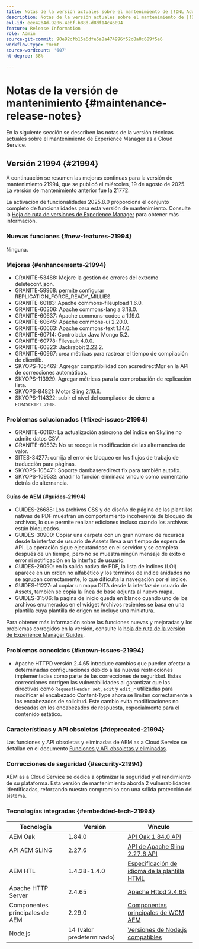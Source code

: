 ```yaml
---
title: Notas de la versión actuales sobre el mantenimiento de [!DNL Adobe Experience Manager] as a Cloud Service.
description: Notas de la versión actuales sobre el mantenimiento de [!DNL Adobe Experience Manager] as a Cloud Service.
exl-id: eee42b4d-9206-4ebf-b88d-d8df14c46094
feature: Release Information
role: Admin
source-git-commit: 90e92cfb15a6dfe5a8a474996f52c8a0c689f5e6
workflow-type: tm+mt
source-wordcount: '607'
ht-degree: 38%

---
```



# Notas de la versión de mantenimiento {#maintenance-release-notes}

En la siguiente sección se describen las notas de la versión técnicas actuales sobre el mantenimiento de Experience Manager as a Cloud Service.

## Versión 21994 {#21994}

A continuación se resumen las mejoras continuas para la versión de mantenimiento 21994, que se publicó el miércoles, 19 de agosto de 2025. La versión de mantenimiento anterior fue la 21772.

La activación de funcionalidades 2025.8.0 proporciona el conjunto completo de funcionalidades para esta versión de mantenimiento. Consulte la [Hoja de ruta de versiones de Experience Manager](https://experienceleague.adobe.com/es/docs/experience-manager-release-information/aem-release-updates/update-releases-roadmap) para obtener más información.

### Nuevas funciones  {#new-features-21994}

Ninguna.

### Mejoras {#enhancements-21994}

* GRANITE-53488: Mejore la gestión de errores del extremo deleteconf.json.
* GRANITE-59968: permite configurar REPLICATION_FORCE_READY_MILLIES.
* GRANITE-60183: Apache commons-fileupload 1.6.0.
* GRANITE-60306: Apache commons-lang a 3.18.0.
* GRANITE-60637: Apache commons-codec a 1.19.0.
* GRANITE-60645: Apache commons-ui 2.20.0.
* GRANITE-60663: Apache commons-text 1.14.0.
* GRANITE-60714: Controlador Java Mongo 5.2.
* GRANITE-60778: Filevault 4.0.0.
* GRANITE-60823: Jackrabbit 2.22.2.
* GRANITE-60967: crea métricas para rastrear el tiempo de compilación de clientlib.
* SKYOPS-105469: Agregar compatibilidad con acsredirectMgr en la API de correcciones automáticas.
* SKYOPS-113929: Agregar métricas para la comprobación de replicación lista.
* SKYOPS-84821: Motor Sling 2.16.6.
* SKYOPS-114322: subir el nivel del compilador de cierre a `ECMASCRIPT_2018`.

### Problemas solucionados {#fixed-issues-21994}

* GRANITE-60167: La actualización asíncrona del índice en Skyline no admite datos CSV.
* GRANITE-60532: No se recoge la modificación de las alternancias de valor.
* SITES-34277: corrija el error de bloqueo en los flujos de trabajo de traducción para páginas.
* SKYOPS-105471: Soporte dambaseredirect fix para también autofix.
* SKYOPS-109532: añadir la función eliminada vínculo como comentario detrás de alternancia.

#### Guías de AEM {#guides-21994}

* GUIDES-26688: Los archivos CSS y de diseño de página de las plantillas nativas de PDF muestran un comportamiento incoherente de bloqueo de archivos, lo que permite realizar ediciones incluso cuando los archivos están bloqueados.
* GUIDES-30900: Copiar una carpeta con un gran número de recursos desde la interfaz de usuario de Assets lleva a un tiempo de espera de API. La operación sigue ejecutándose en el servidor y se completa después de un tiempo, pero no se muestra ningún mensaje de éxito o error ni notificación en la interfaz de usuario.
* GUIDES-29090: en la salida nativa de PDF, la lista de índices (LOI) aparece en un orden no alfabético y los términos de índice anidados no se agrupan correctamente, lo que dificulta la navegación por el índice.
* GUIDES-11227: al copiar un mapa DITA desde la interfaz de usuario de Assets, también se copia la línea de base adjunta al nuevo mapa.
* GUIDES-31506: la página de inicio queda en blanco cuando uno de los archivos enumerados en el widget Archivos recientes se basa en una plantilla cuya plantilla de origen no incluye una miniatura.

Para obtener más información sobre las funciones nuevas y mejoradas y los problemas corregidos en la versión, consulte la [hoja de ruta de la versión de Experience Manager Guides](https://experienceleague.adobe.com/es/docs/experience-manager-guides/using/release-info/aem-guides-releases-roadmap).

### Problemas conocidos {#known-issues-21994}

* Apache HTTPD versión 2.4.65 introduce cambios que pueden afectar a determinadas configuraciones debido a las nuevas restricciones implementadas como parte de las correcciones de seguridad. Estas correcciones corrigen las vulnerabilidades al garantizar que las directivas como `RequestHeader set`, `edit` y `edit_r` utilizadas para modificar el encabezado Content-Type ahora se limiten correctamente a los encabezados de solicitud. Este cambio evita modificaciones no deseadas en los encabezados de respuesta, especialmente para el contenido estático.

### Características y API obsoletas {#deprecated-21994}

Las funciones y API obsoletas y eliminadas de AEM as a Cloud Service se detallan en el documento [Funciones y API obsoletas y eliminadas](/help/release-notes/deprecated-removed-features.md).

### Correcciones de seguridad {#security-21994}

AEM as a Cloud Service se dedica a optimizar la seguridad y el rendimiento de su plataforma. Esta versión de mantenimiento aborda 2 vulnerabilidades identificadas, reforzando nuestro compromiso con una sólida protección del sistema.

### Tecnologías integradas {#embedded-tech-21994}

| Tecnología | Versión | Vínculo |
|---|---|---|
| AEM Oak | 1.84.0 | [API Oak 1.84.0 API](https://www.javadoc.io/doc/org.apache.jackrabbit/oak-api/1.84/index.html) |
| API AEM SLING | 2.27.6 | [API de Apache Sling 2.27.6 API](https://www.javadoc.io/doc/org.apache.sling/org.apache.sling.api/latest/index.html) |
| AEM HTL | 1.4.28-1.4.0 | [Especificación de idioma de la plantilla HTML](https://github.com/adobe/htl-spec) |
| Apache HTTP Server | 2.4.65 | [Apache Httpd 2.4.65](https://apache.googlesource.com/httpd/+/refs/tags/2.4.65/CHANGES) |
| Componentes principales de AEM | 2.29.0 | [Componentes principales de WCM AEM](https://github.com/adobe/aem-core-wcm-components) |
| Node.js | 14 (valor predeterminado) | [Versiones de Node.js compatibles](https://experienceleague.adobe.com/es/docs/experience-manager-cloud-service/content/implementing/developing/developing-with-front-end-pipelines#node-versions) |
